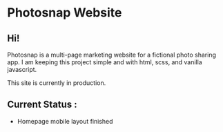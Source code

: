 # Photosnap Website

## Hi!

Photosnap is a multi-page marketing website for a fictional photo sharing app. I am keeping this project simple and with html, scss, and vanilla javascript.

This site is currently in production.

## Current Status :

- Homepage mobile layout finished
